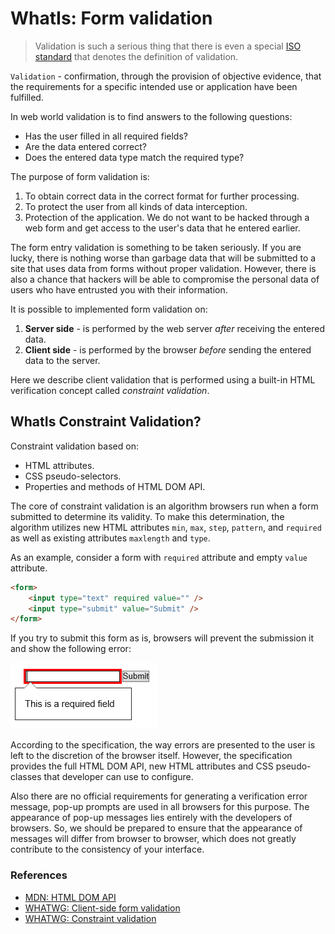 # WhatIs: Form validation

> Validation is such a serious thing that there is even a special [ISO standard](https://www.iso.org/obp/ui/#iso:std:iso:9000:ed-3:en) that denotes the definition of validation.

 `Validation` - confirmation, through the provision of objective evidence, that the requirements for a specific intended use or application have been fulfilled.

In web world validation is to find answers to the following questions:
             
 * Has the user filled in all required fields?
 * Are the data entered correct?
 * Does the entered data type match the required type?

 The purpose of form validation is:

1. To obtain correct data in the correct format for further processing. 
2. To protect the user from all kinds of data interception. 
3. Protection of the application. We do not want to be hacked through a web form and get access to the user's data that he entered earlier.

The form entry validation is something to be taken seriously. If you are lucky, there is nothing worse than garbage data that will be submitted to a site that uses data from forms without proper validation. However, there is also a chance that hackers will be able to compromise the personal data of users who have entrusted you with their information.


It is possible to implemented form validation on:

1. **Server side** - is performed by the web server _after_ receiving the entered data.
2. **Client side**  - is performed by the browser _before_ sending the entered data to the server.

Here we describe client validation that is performed using a built-in HTML verification concept called _constraint validation_.

## WhatIs Constraint Validation?

Constraint validation based on:

* HTML attributes.
* CSS pseudo-selectors.
* Properties and methods of HTML DOM API.

The core of constraint validation is an algorithm browsers run when a form submitted to determine its validity. To make this determination, the algorithm utilizes new HTML attributes `min`, `max`, `step`, `pattern`, and `required` as well as existing attributes `maxlength` and `type`.

As an example, consider a form with `required` attribute and empty `value` attribute.

```html
<form>
    <input type="text" required value="" />
    <input type="submit" value="Submit" />
</form>
```

If you try to submit this form as is, browsers will prevent the submission it and show the following error:

<img src="../img/required.png" alt="form validation error message" style="text-align: center;">

According to the specification, the way errors are presented to the user is left to the discretion of the browser itself. However, the specification provides the full HTML DOM API, new HTML attributes and CSS pseudo-classes that developer can use to configure.
 
 Also there are no official requirements for generating a verification error message, pop-up prompts are used in all browsers for this purpose. The appearance of pop-up messages lies entirely with the developers of browsers.  So, we should be prepared to ensure that the appearance of messages will differ from browser to browser, which does not greatly contribute to the consistency of your interface.

 ### References
 * [MDN: HTML DOM API](https://developer.mozilla.org/en-US/docs/Web/API/HTML_DOM_API)
 * [WHATWG: Client-side form validation](https://html.spec.whatwg.org/multipage/forms.html#client-side-form-validation)
 * [WHATWG: Constraint validation](https://html.spec.whatwg.org/multipage/form-control-infrastructure.html#constraint-validation)
